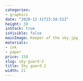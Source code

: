 ```yaml
---
categories:
- graphics
date: "2020-12-31T23:58:52Z"
height: 30
inStock: true
isVisible: false
mainImage: Keeper of the sky.jpg
materials:
- ink
- paper
price: 150
slug: sky-guard-2
title: Sky guard 2
width: 21
---
```


